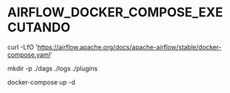 # AIRFLOW_DOCKER_COMPOSE_EXECUTANDO

curl -LfO 'https://airflow.apache.org/docs/apache-airflow/stable/docker-compose.yaml'

mkdir -p ./dags ./logs ./plugins

docker-compose up -d

